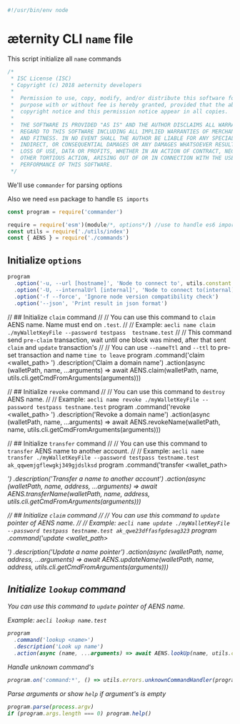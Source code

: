 





  

```js
#!/usr/bin/env node

```







# æternity CLI `name` file

This script initialize all `name` commands


  

```js
/*
 * ISC License (ISC)
 * Copyright (c) 2018 aeternity developers
 *
 *  Permission to use, copy, modify, and/or distribute this software for any
 *  purpose with or without fee is hereby granted, provided that the above
 *  copyright notice and this permission notice appear in all copies.
 *
 *  THE SOFTWARE IS PROVIDED "AS IS" AND THE AUTHOR DISCLAIMS ALL WARRANTIES WITH
 *  REGARD TO THIS SOFTWARE INCLUDING ALL IMPLIED WARRANTIES OF MERCHANTABILITY
 *  AND FITNESS. IN NO EVENT SHALL THE AUTHOR BE LIABLE FOR ANY SPECIAL, DIRECT,
 *  INDIRECT, OR CONSEQUENTIAL DAMAGES OR ANY DAMAGES WHATSOEVER RESULTING FROM
 *  LOSS OF USE, DATA OR PROFITS, WHETHER IN AN ACTION OF CONTRACT, NEGLIGENCE OR
 *  OTHER TORTIOUS ACTION, ARISING OUT OF OR IN CONNECTION WITH THE USE OR
 *  PERFORMANCE OF THIS SOFTWARE.
 */

```







We'll use `commander` for parsing options

Also we need `esm` package to handle `ES imports`


  

```js
const program = require('commander')

require = require('esm')(module/*, options*/) //use to handle es6 import/export
const utils = require('./utils/index')
const { AENS } = require('./commands')


```







## Initialize `options`


  

```js
program
  .option('-u, --url [hostname]', 'Node to connect to', utils.constant.EPOCH_URL)
  .option('-U, --internalUrl [internal]', 'Node to connect to(internal)', utils.constant.EPOCH_INTERNAL_URL)
  .option('-f --force', 'Ignore node version compatibility check')
  .option('--json', 'Print result in json format')


```







// ## Initialize `claim` command
//
// You can use this command to `claim` AENS name. Name must end on `.test`.
//
// Example: `aecli name claim ./myWalletKeyFile --password testpass  testname.test`
//
// This command send `pre-claim` transaction, wait until one block was mined, after that sent `claim` and `update` transaction's
//
// You can use `--nameTtl` and `--ttl` to pre-set transaction and name `time to leave`
program
  .command('claim <wallet_path> <name>')
  .description('Claim a domain name')
  .action(async (walletPath, name, ...arguments) => await AENS.claim(walletPath, name, utils.cli.getCmdFromArguments(arguments)))

// ## Initialize `revoke` command
//
// You can use this command to `destroy` AENS name.
//
// Example: `aecli name revoke ./myWalletKeyFile --password testpass testname.test`
program
  .command('revoke  <wallet_path> <name>')
  .description('Revoke a domain name')
  .action(async (walletPath, name, ...arguments) => await AENS.revokeName(walletPath, name, utils.cli.getCmdFromArguments(arguments)))

// ## Initialize `transfer` command
//
// You can use this command to `transfer` AENS name to another account.
//
// Example: `aecli name transfer ./myWalletKeyFile --password testpass testname.test ak_qqwemjgflewgkj349gjdslksd`
program
  .command('transfer <wallet_path> <name> <address>')
  .description('Transfer a name to another account')
  .action(async (walletPath, name, address, ...arguments) => await AENS.transferName(walletPath, name, address, utils.cli.getCmdFromArguments(arguments)))

// ## Initialize `claim` command
//
// You can use this command to `update` pointer of AENS name.
//
// Example: `aecli name update ./myWalletKeyFile --password testpass testname.test ak_qwe23dffasfgdesag323`
program
  .command('update <wallet_path> <name> <address>')
  .description('Update a name pointer')
  .action(async (walletPath, name, address, ...arguments) => await AENS.updateName(walletPath, name, address, utils.cli.getCmdFromArguments(arguments)))








## Initialize `lookup` command

You can use this command to `update` pointer of AENS name.

Example: `aecli lookup name.test`


  

```js
program
  .command('lookup <name>')
  .description('Look up name')
  .action(async (name, ...arguments) => await AENS.lookUp(name, utils.cli.getCmdFromArguments(arguments)))


```







Handle unknown command's


  

```js
program.on('command:*', () => utils.errors.unknownCommandHandler(program)())


```







Parse arguments or show `help` if argument's is empty


  

```js
program.parse(process.argv)
if (program.args.length === 0) program.help()


```




